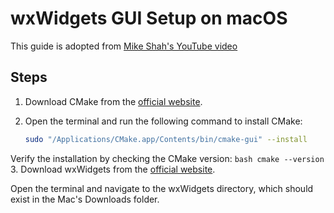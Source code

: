 # wxWidgets GUI Setup on macOS

This guide is adopted from [Mike Shah's YouTube video](https://www.youtube.com/watch?v=BBv3FkFcPwI&list=PLvv0ScY6vfd9QZOUbQ2YMghuxWnFoWuiU&index=3)

## Steps

1. Download CMake from the [official website](https://cmake.org/download/).

2. Open the terminal and run the following command to install CMake:

   ```bash
   sudo "/Applications/CMake.app/Contents/bin/cmake-gui" --install

  Verify the installation by checking the CMake version:
     ```bash
     cmake --version
     ```
3. Download wxWidgets from the [official website](https://www.wxwidgets.org/downloads/).

   Open the terminal and navigate to the wxWidgets directory, which should exist in the Mac's Downloads folder.
